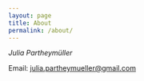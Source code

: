 ```yaml
---
layout: page
title: About
permalink: /about/
---
```


*Julia Partheymüller*

Email: julia.partheymueller@gmail.com

